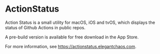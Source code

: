 # ActionStatus

Action Status is a small utility for macOS, iOS and tvOS, which displays the status of Github Actions in public repos.

A pre-build version is available for free download in the App Store. 

For more information, see https://actionstatus.elegantchaos.com.
